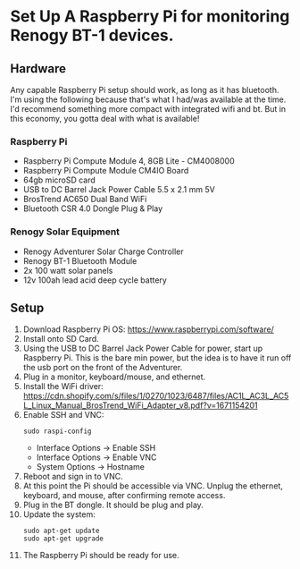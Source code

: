 # Set Up A Raspberry Pi for monitoring Renogy BT-1 devices.

## Hardware

Any capable Raspberry Pi setup should work, as long as it has bluetooth. I'm using the following because that's what I had/was available at the time. I'd recommend something more compact with integrated wifi and bt. But in this economy, you gotta deal with what is available!

### Raspberry Pi
- Raspberry Pi Compute Module 4, 8GB Lite - CM4008000
- Raspberry Pi Compute Module CM4IO Board
- 64gb microSD card
- USB to DC Barrel Jack Power Cable 5.5 x 2.1 mm 5V
- BrosTrend AC650 Dual Band WiFi
- Bluetooth CSR 4.0 Dongle Plug & Play

### Renogy Solar Equipment
- Renogy Adventurer Solar Charge Controller
- Renogy BT-1 Bluetooth Module
- 2x 100 watt solar panels
- 12v 100ah lead acid deep cycle battery

## Setup

1. Download Raspberry Pi OS: https://www.raspberrypi.com/software/
2. Install onto SD Card.
3. Using the USB to DC Barrel Jack Power Cable for power, start up Raspberry Pi. This is the bare min power, but the idea is to have it run off the usb port on the front of the Adventurer.
4. Plug in a monitor, keyboard/mouse, and ethernet.
5. Install the WiFi driver: https://cdn.shopify.com/s/files/1/0270/1023/6487/files/AC1L_AC3L_AC5L_Linux_Manual_BrosTrend_WiFi_Adapter_v8.pdf?v=1671154201
6. Enable SSH and VNC:
    ```
   sudo raspi-config
    ```
   - Interface Options -> Enable SSH
   - Interface Options -> Enable VNC
   - System Options -> Hostname
7. Reboot and sign in to VNC.
8. At this point the Pi should be accessible via VNC. Unplug the ethernet, keyboard, and mouse, after confirming remote access.
9. Plug in the BT dongle. It should be plug and play.
10. Update the system:
    ```
    sudo apt-get update
    sudo apt-get upgrade
    ```
11. The Raspberry Pi should be ready for use.